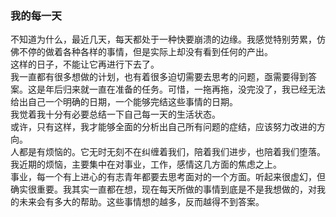 ### 我的每一天  
 
不知道为什么，最近几天，每天都处于一种快要崩溃的边缘。我感觉特别劳累，仿佛不停的做着各种各样的事情，但是实际上却没有看到任何的产出。  
这样的日子，不能让它再进行下去了。  
我一直都有很多想做的计划，也有着很多迫切需要去思考的问题，亟需要得到答案。这是年后归来就一直在准备的任务。可惜，一拖再拖，没完没了，我已经无法给出自己一个明确的日期，一个能够完结这些事情的日期。  
我觉着我十分有必要总结一下自己每一天的生活状态。  
或许，只有这样，我才能够全面的分析出自己所有问题的症结，应该努力改进的方向。  
人都是有烦恼的。它无时无刻不在纠缠着我们，陪着我们进步，也陪着我们堕落。我近期的烦恼，主要集中在对事业，工作，感情这几方面的焦虑之上。  
事业，每一个有上进心的有志青年都要去思考面对的一个方面。听起来很虚幻，但确实很重要。我其实一直都在想，现在每天所做的事情到底是不是我想做的，对我的未来会有多大的帮助。这些事情想的越多，反而越得不到答案。 